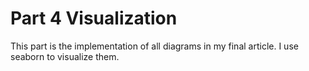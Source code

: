 # Part 4 Visualization 
This part is the implementation of all diagrams in my final article. I use seaborn to visualize them.